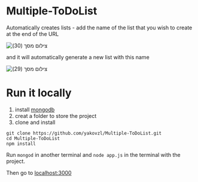 # Multiple-ToDoList

Automatically creates lists - add the name of the list that you wish to create at the end of the URL 





![‏‏צילום מסך (30)](https://user-images.githubusercontent.com/44774616/127226376-d065e037-154c-43ac-9816-860c9f0827b6.png)




and it will automatically generate a new list with this name




![‏‏צילום מסך (29)](https://user-images.githubusercontent.com/44774616/127226455-ce99e20f-b6d1-4a0f-9a19-aea5016009bf.png)


# Run it locally

 1. install [mongodb](https://www.mongodb.com/)
 2. creat a folder to store the project
 3. clone and install 

```
git clone https://github.com/yakovzl/Multiple-ToDoList.git
cd Multiple-ToDoList
npm install

```

Run `mongod` in another terminal and `node app.js` in the terminal with the project.

Then go to [localhost:3000](http://localhost:3000/)





